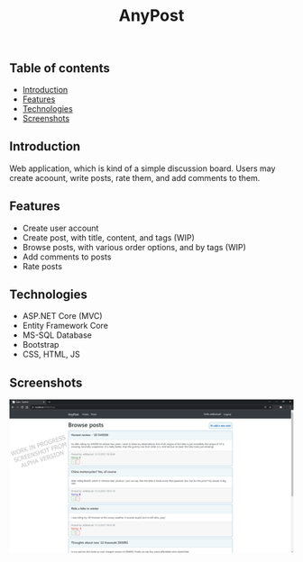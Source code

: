 <h1 align="center">
 <strong>AnyPost</strong>
 <br/><br/>
</h1>


## Table of contents
* [Introduction](#introduction)
* [Features](#features)
* [Technologies](#technologies)
* [Screenshots](#screenshots)

## Introduction
Web application, which is kind of a simple discussion board. Users may create acoount, write posts, rate them, and add comments to them.
## Features
* Create user account
* Create post, with title, content, and tags (WIP)
* Browse posts, with various order options, and by tags (WIP)
* Add comments to posts
* Rate posts

## Technologies
* ASP.NET Core (MVC)
* Entity Framework Core
* MS-SQL Database
* Bootstrap
* CSS, HTML, JS

## Screenshots
<p align="center">
 <img src="./anypostv011.jpg" alt="Screenshot form AnyPost application"/>
</p>
